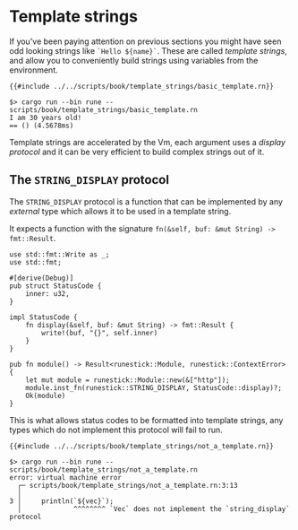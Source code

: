 # Template strings

If you've been paying attention on previous sections you might have seen odd
looking strings like `` `Hello ${name}` ``. These are called *template strings*,
and allow you to conveniently build strings using variables from the
environment.

```rune
{{#include ../../scripts/book/template_strings/basic_template.rn}}
```

```text
$> cargo run --bin rune -- scripts/book/template_strings/basic_template.rn
I am 30 years old!
== () (4.5678ms)
```

Template strings are accelerated by the Vm, each argument uses a *display
protocol* and it can be very efficient to build complex strings out of it.

## The `STRING_DISPLAY` protocol

The `STRING_DISPLAY` protocol is a function that can be implemented by any
*external* type which allows it to be used in a template string.

It expects a function with the signature `fn(&self, buf: &mut String) -> fmt::Result`.

```rust,noplaypen
use std::fmt::Write as _;
use std::fmt;

#[derive(Debug)]
pub struct StatusCode {
    inner: u32,
}

impl StatusCode {
    fn display(&self, buf: &mut String) -> fmt::Result {
        write!(buf, "{}", self.inner)
    }
}

pub fn module() -> Result<runestick::Module, runestick::ContextError> {
    let mut module = runestick::Module::new(&["http"]);
    module.inst_fn(runestick::STRING_DISPLAY, StatusCode::display)?;
    Ok(module)
}
```

This is what allows status codes to be formatted into template strings, any
types which do not implement this protocol will fail to run.

```rune
{{#include ../../scripts/book/template_strings/not_a_template.rn}}
```

```text
$> cargo run --bin rune -- scripts/book/template_strings/not_a_template.rn
error: virtual machine error
  ┌─ scripts/book/template_strings/not_a_template.rn:3:13
  │
3 │     println(`${vec}`);
  │             ^^^^^^^^ `Vec` does not implement the `string_display` protocol
```
